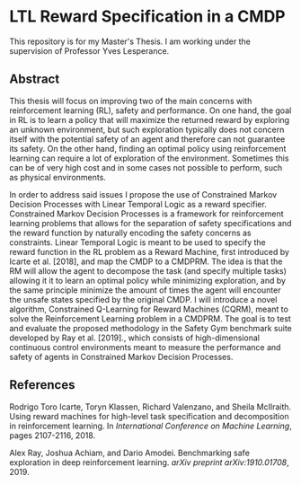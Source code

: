 # LTL Reward Specification in a CMDP
This repository is for my Master's Thesis. I am working under the supervision of Professor Yves Lesperance. 

## Abstract

This thesis will focus on improving two of the main concerns with reinforcement learning (RL), safety and performance. On one hand, the goal in RL is to learn a policy that will maximize the returned reward by exploring an unknown environment, but such exploration typically does not concern itself with the potential safety of an agent and therefore can not guarantee its safety. On the other hand, finding an optimal policy using reinforcement learning can require a lot of exploration of the environment. Sometimes this can be of very high cost and in some cases not possible to perform, such as physical environments.

In order to address said issues I propose the use of Constrained Markov Decision Processes with Linear Temporal Logic as a reward specifier. Constrained Markov Decision Processes is a framework for reinforcement learning problems that allows for the separation of safety specifications and the reward function by naturally encoding the safety concerns as constraints. Linear Temporal Logic is meant to be used to specify the reward function in the RL problem as a Reward Machine, first introduced by Icarte et al. [2018], and map the CMDP to a CMDPRM. The idea is that the RM will allow the agent to decompose the task (and specify multiple tasks) allowing it it to learn an optimal policy while minimizing exploration, and by the same principle minimize the amount of times the agent will encounter the unsafe states specified by the original CMDP. I will introduce a novel algorithm, Constrained Q-Learning for Reward Machines (CQRM), meant to solve the Reinforcement Learning problem in a CMDPRM. The goal is to test and evaluate the proposed methodology in the Safety Gym benchmark suite developed by Ray et al. [2019]., which consists of high-dimensional continuous control environments meant to measure the performance and safety of agents in Constrained Markov Decision Processes.

## References

Rodrigo Toro Icarte, Toryn Klassen, Richard Valenzano, and Sheila McIlraith. Using reward machines for high-level task specification and decomposition in reinforcement learning. In *International Conference on Machine Learning*, pages 2107-2116, 2018. 

Alex Ray, Joshua Achiam, and Dario Amodei. Benchmarking safe exploration in deep reinforcement learning. *arXiv preprint arXiv:1910.01708*, 2019.
